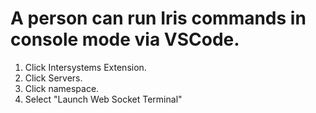 # A person can run Iris commands in console mode via VSCode.

1. Click Intersystems Extension.
2. Click Servers.
3. Click namespace.
4. Select "Launch Web Socket Terminal"
   
